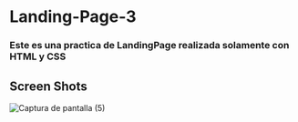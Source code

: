 # Landing-Page-3
### Este es una practica de LandingPage realizada solamente con HTML y CSS

## Screen Shots
![Captura de pantalla (5)](https://user-images.githubusercontent.com/85538493/150392139-fa264f94-e74c-42bf-be04-5438db6aaa7b.png)

